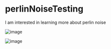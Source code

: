# perlinNoiseTesting

I am interested in learning more about perlin noise

![image](https://github.com/user-attachments/assets/a2471005-1370-4210-ab95-68516442f434)


![image](https://github.com/user-attachments/assets/5fb47986-197e-44c7-9079-511adc8dfcd8)
